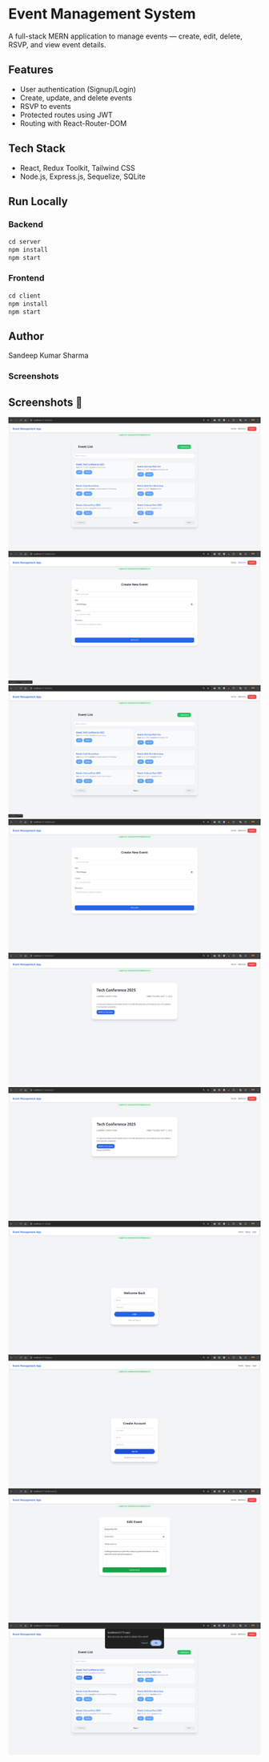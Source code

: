 # Event Management System

A full-stack MERN application to manage events — create, edit, delete, RSVP, and view event details.

## Features

- User authentication (Signup/Login)
- Create, update, and delete events
- RSVP to events
- Protected routes using JWT
- Routing with React-Router-DOM

## Tech Stack

- React, Redux Toolkit, Tailwind CSS
- Node.js, Express.js, Sequelize, SQLite

## Run Locally

### Backend

```
cd server
npm install
npm start
``` 

### Frontend
```
cd client
npm install
npm start
```
## Author

Sandeep Kumar Sharma

### Screenshots

## Screenshots 📸

![1](./client//src//assets/Screenshot%20From%202025-04-04%2016-57-57.png)
![1](./client//src//assets/Screenshot%20From%202025-04-04%2016-58-15.png)
![1](./client//src//assets/Screenshot%20From%202025-04-04%2016-58-11.png)
![1](./client//src//assets/Screenshot%20From%202025-04-04%2016-58-04.png)
![1](./client//src//assets/Screenshot%20From%202025-04-04%2016-58-24.png)
![1](./client//src//assets/Screenshot%20From%202025-04-04%2016-58-28.png)
![1](./client//src//assets/Screenshot%20From%202025-04-04%2016-58-31.png)
![1](./client//src//assets/Screenshot%20From%202025-04-04%2016-58-34.png)
![1](./client//src//assets/Screenshot%20From%202025-04-04%2016-59-52.png)
![1](./client//src//assets/Screenshot%20From%202025-04-04%2016-59-58.png)
